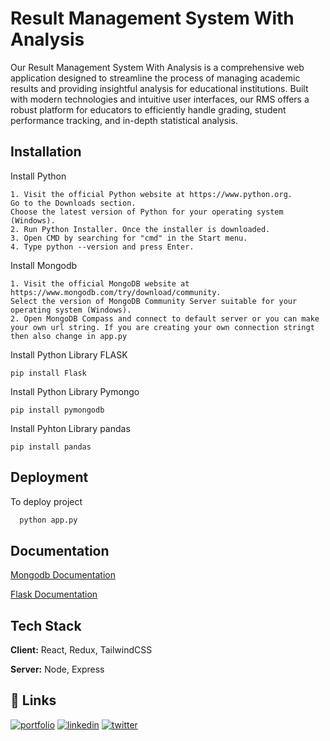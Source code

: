 
# Result Management System With Analysis

Our Result Management System With Analysis is a comprehensive web application designed to streamline the process of managing academic results and providing insightful analysis for educational institutions. Built with modern technologies and intuitive user interfaces, our RMS offers a robust platform for educators to efficiently handle grading, student performance tracking, and in-depth statistical analysis.


## Installation

Install Python

    1. Visit the official Python website at https://www.python.org.
    Go to the Downloads section.
    Choose the latest version of Python for your operating system (Windows).
    2. Run Python Installer. Once the installer is downloaded.
    3. Open CMD by searching for "cmd" in the Start menu.
    4. Type python --version and press Enter.

Install Mongodb 

    1. Visit the official MongoDB website at https://www.mongodb.com/try/download/community.
    Select the version of MongoDB Community Server suitable for your operating system (Windows).
    2. Open MongoDB Compass and connect to default server or you can make your own url string. If you are creating your own connection stringt then also change in app.py

Install Python Library FLASK

    pip install Flask

Install Python Library Pymongo

    pip install pymongodb

Install Pyhton Library pandas

    pip install pandas


## Deployment

To deploy project

```bash
  python app.py
```


## Documentation

[Mongodb Documentation](https://www.mongodb.com/docs/)

[Flask Documentation](https://flask.palletsprojects.com/en/3.0.x/)


## Tech Stack

**Client:** React, Redux, TailwindCSS

**Server:** Node, Express


## 🔗 Links
[![portfolio](https://img.shields.io/badge/my_portfolio-000?style=for-the-badge&logo=ko-fi&logoColor=white)](https://katherineoelsner.com/)
[![linkedin](https://img.shields.io/badge/linkedin-0A66C2?style=for-the-badge&logo=linkedin&logoColor=white)](https://www.linkedin.com/)
[![twitter](https://img.shields.io/badge/twitter-1DA1F2?style=for-the-badge&logo=twitter&logoColor=white)](https://twitter.com/)


